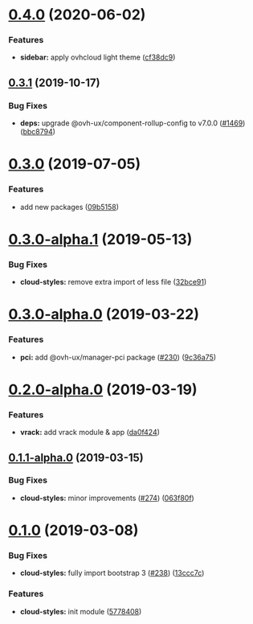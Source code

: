 # [0.4.0](https://github.com/ovh/manager/compare/@ovh-ux/manager-cloud-styles@0.3.1...@ovh-ux/manager-cloud-styles@0.4.0) (2020-06-02)


### Features

* **sidebar:** apply ovhcloud light theme ([cf38dc9](https://github.com/ovh/manager/commit/cf38dc9e5a788062f22fdbc1432aa36f0edbb29a))



## [0.3.1](https://github.com/ovh-ux/manager/compare/@ovh-ux/manager-cloud-styles@0.3.0...@ovh-ux/manager-cloud-styles@0.3.1) (2019-10-17)


### Bug Fixes

* **deps:** upgrade @ovh-ux/component-rollup-config to v7.0.0 ([#1469](https://github.com/ovh-ux/manager/issues/1469)) ([bbc8794](https://github.com/ovh-ux/manager/commit/bbc8794))



# [0.3.0](https://github.com/ovh-ux/manager/compare/@ovh-ux/manager-cloud-styles@0.3.0-alpha.1...@ovh-ux/manager-cloud-styles@0.3.0) (2019-07-05)


### Features

* add new packages ([09b5158](https://github.com/ovh-ux/manager/commit/09b5158))



# [0.3.0-alpha.1](https://github.com/ovh-ux/manager/compare/@ovh-ux/manager-cloud-styles@0.3.0-alpha.0...@ovh-ux/manager-cloud-styles@0.3.0-alpha.1) (2019-05-13)


### Bug Fixes

* **cloud-styles:** remove extra import of less file ([32bce91](https://github.com/ovh-ux/manager/commit/32bce91))



# [0.3.0-alpha.0](https://github.com/ovh-ux/manager/compare/@ovh-ux/manager-cloud-styles@0.2.0-alpha.0...@ovh-ux/manager-cloud-styles@0.3.0-alpha.0) (2019-03-22)


### Features

* **pci:** add @ovh-ux/manager-pci package ([#230](https://github.com/ovh-ux/manager/issues/230)) ([9c36a75](https://github.com/ovh-ux/manager/commit/9c36a75))



# [0.2.0-alpha.0](https://github.com/ovh-ux/manager/compare/@ovh-ux/manager-cloud-styles@0.1.1-alpha.0...@ovh-ux/manager-cloud-styles@0.2.0-alpha.0) (2019-03-19)


### Features

* **vrack:** add vrack module & app ([da0f424](https://github.com/ovh-ux/manager/commit/da0f424))



## [0.1.1-alpha.0](https://github.com/ovh-ux/manager/compare/@ovh-ux/manager-cloud-styles@0.1.0...@ovh-ux/manager-cloud-styles@0.1.1-alpha.0) (2019-03-15)


### Bug Fixes

* **cloud-styles:** minor improvements ([#274](https://github.com/ovh-ux/manager/issues/274)) ([063f80f](https://github.com/ovh-ux/manager/commit/063f80f))



# [0.1.0](https://github.com/ovh-ux/manager/compare/@ovh-ux/manager-cloud-styles@0.0.0...@ovh-ux/manager-cloud-styles@0.1.0) (2019-03-08)


### Bug Fixes

* **cloud-styles:** fully import bootstrap 3 ([#238](https://github.com/ovh-ux/manager/issues/238)) ([13ccc7c](https://github.com/ovh-ux/manager/commit/13ccc7c))


### Features

* **cloud-styles:** init module ([5778408](https://github.com/ovh-ux/manager/commit/5778408))



